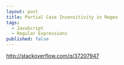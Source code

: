 ```yaml
---
layout: post
title: Partial Case Insensitivity in Regex
tags:
  - JavaScript
  - Regular Expressions
published: false
---
```


http://stackoverflow.com/q/37207947
